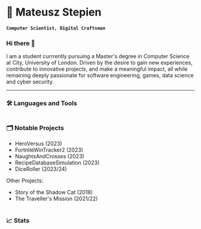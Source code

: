 # 🚀 Mateusz Stepien

**`Computer Scientist, Digital Craftsman`**

### Hi there 👋

I am a student currrently pursuing a Master's degree in Computer Science at City, University of London. Driven by the 
desire to gain new experiences, contribute to innovative projects, and make a meaningful impact, all while remaining 
deeply passionate for software engineering, games, data science and cyber security.

---

### 🛠 Languages and Tools

#

### 🗂 Notable Projects

- HeroVersus (2023)
- FortniteWinTracker2 (2023)
- NaughtsAndCrosses (2023)
- RecipeDatabaseSimulation (2023)
- DiceRoller (2023/24)

Other Projects:
- Story of the Shadow Cat (2018)
- The Traveller's Mission (2021/22)

#

### 📈 Stats

#

<!--
**mateuszs6/mateuszs6** is a ✨ _special_ ✨ repository because its `README.md` (this file) appears on your GitHub profile.

Here are some ideas to get you started:

- 🔭 I’m currently working on ...
- 🌱 I’m currently learning ...
- 👯 I’m looking to collaborate on ...
- 🤔 I’m looking for help with ...
- 💬 Ask me about ...
- 📫 How to reach me: ...
- 😄 Pronouns: ...
- ⚡ Fun fact: ...
-->
